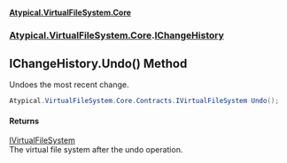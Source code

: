 #### [Atypical.VirtualFileSystem.Core](VirtualFileSystem.md 'VirtualFileSystem')
### [Atypical.VirtualFileSystem.Core](VirtualFileSystem.md#Atypical.VirtualFileSystem.Core 'Atypical.VirtualFileSystem.Core').[IChangeHistory](IChangeHistory.md 'Atypical.VirtualFileSystem.Core.IChangeHistory')

## IChangeHistory.Undo() Method

Undoes the most recent change.

```csharp
Atypical.VirtualFileSystem.Core.Contracts.IVirtualFileSystem Undo();
```

#### Returns
[IVirtualFileSystem](IVirtualFileSystem.md 'Atypical.VirtualFileSystem.Core.Contracts.IVirtualFileSystem')  
The virtual file system after the undo operation.